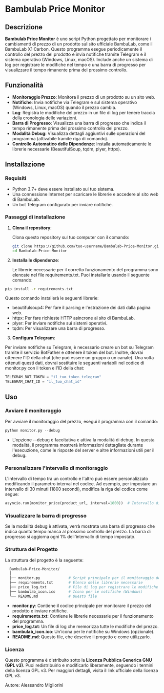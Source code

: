 # Bambulab Price Monitor

## Descrizione

**Bambulab Price Monitor** è uno script Python progettato per monitorare i cambiamenti di prezzo di un prodotto sul sito ufficiale BambuLab, come il BambuLab X1 Carbon. Questo programma esegue periodicamente il controllo del prezzo del prodotto e invia notifiche tramite Telegram e il sistema operativo (Windows, Linux, macOS). Include anche un sistema di log per registrare le modifiche nel tempo e una barra di progresso per visualizzare il tempo rimanente prima del prossimo controllo.

## Funzionalità

- **Monitoraggio Prezzo**: Monitora il prezzo di un prodotto su un sito web.
- **Notifiche**: Invia notifiche via Telegram e sul sistema operativo (Windows, Linux, macOS) quando il prezzo cambia.
- **Log**: Registra le modifiche del prezzo in un file di log per tenere traccia della cronologia delle variazioni.
- **Barra di Progresso**: Visualizza una barra di progresso che indica il tempo rimanente prima del prossimo controllo del prezzo.
- **Modalità Debug**: Visualizza dettagli aggiuntivi sulle operazioni del programma (attivabile tramite riga di comando).
- **Controllo Automatico delle Dipendenze**: Installa automaticamente le librerie necessarie (BeautifulSoup, tqdm, plyer, httpx).

## Installazione

### Requisiti

- Python 3.7+ deve essere installato sul tuo sistema.
- Una connessione Internet per scaricare le librerie e accedere al sito web di BambuLab.
- Un bot Telegram configurato per inviare notifiche.

### Passaggi di installazione

1. **Clona il repository**:

   Clona questo repository sul tuo computer con il comando:

   ```bash
   git clone https://github.com/tuo-username/Bambulab-Price-Monitor.git
   cd Bambulab-Price-Monitor

2. **Installa le dipendenze**:

   Le librerie necessarie per il corretto funzionamento del programma sono elencate nel file requirements.txt. Puoi installarle usando il seguente comando:

  ```bash
  pip install -r requirements.txt
  ```

   Questo comando installerà le seguenti librerie:
  - beautifulsoup4: Per fare il parsing e l'estrazione dei dati dalla pagina web.
  - httpx: Per fare richieste HTTP asincrone al sito di BambuLab.
  - plyer: Per inviare notifiche sui sistemi operativi.
  - tqdm: Per visualizzare una barra di progresso.

3. **Configura Telegram**:

  Per inviare notifiche su Telegram, è necessario creare un bot su Telegram tramite il servizio BotFather e ottenere il token del bot. Inoltre, dovrai ottenere l'ID della chat (che può essere un gruppo o un canale).
  Una volta ottenuti questi dati, dovrai sostituire le seguenti variabili nel codice di monitor.py con il token e l'ID della chat:
  
  ```python
  TELEGRAM_BOT_TOKEN = "il_tuo_token_telegram"
  TELEGRAM_CHAT_ID = "il_tuo_chat_id"
  ```

## Uso
### Avviare il monitoraggio
Per avviare il monitoraggio del prezzo, esegui il programma con il comando:

  ```python
  python monitor.py --debug
  ```

- L'opzione --debug è facoltativa e attiva la modalità di debug. In questa modalità, il programma mostrerà informazioni dettagliate durante l'esecuzione, come le risposte del server e altre informazioni utili per il debug.

### Personalizzare l'intervallo di monitoraggio
L'intervallo di tempo tra un controllo e l'altro può essere personalizzato modificando il parametro interval nel codice.
Ad esempio, per impostare un intervallo di 30 minuti (1800 secondi), modifica la riga del codice come segue:
  
  ```python
  asyncio.run(monitor_price(product_url, interval=1800))  # Intervallo di 30 minuti (1800 secondi)
  ```

### Visualizzare la barra di progresso
Se la modalità debug è attivata, verrà mostrata una barra di progresso che indica quanto tempo manca al prossimo controllo del prezzo. La barra di progresso si aggiorna ogni 1% dell'intervallo di tempo impostato.

### Struttura del Progetto
La struttura del progetto è la seguente:

  ```bash
    Bambulab-Price-Monitor/
    │
    ├── monitor.py             # Script principale per il monitoraggio del prezzo
    ├── requirements.txt       # Elenco delle librerie necessarie
    ├── price_log.txt          # File di log per registrare le modifiche del prezzo
    ├── bambulab_icon.ico      # Icona per le notifiche (Windows)
    └── README.md              # Questo file
  ```

- **monitor.py**: Contiene il codice principale per monitorare il prezzo del prodotto e inviare notifiche.
- **requirements.txt**: Contiene le librerie necessarie per il funzionamento del programma.
- **price_log.txt**: Un file di log che memorizza tutte le modifiche del prezzo.
- **bambulab_icon.ico**: Un'icona per le notifiche su Windows (opzionale).
- **README.md**: Questo file, che descrive il progetto e come utilizzarlo.

### Licenza
Questo programma è distribuito sotto la **Licenza Pubblica Generica GNU (GPL v3)**. Puoi redistribuirlo e modificarlo liberamente, seguendo i termini della licenza GPL v3. Per maggiori dettagli, visita il link ufficiale della licenza GPL v3.

Autore: Alessandro Migliorini
